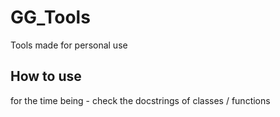 # GG_Tools
Tools made for personal use

## How to use
for the time being - check the docstrings of classes / functions